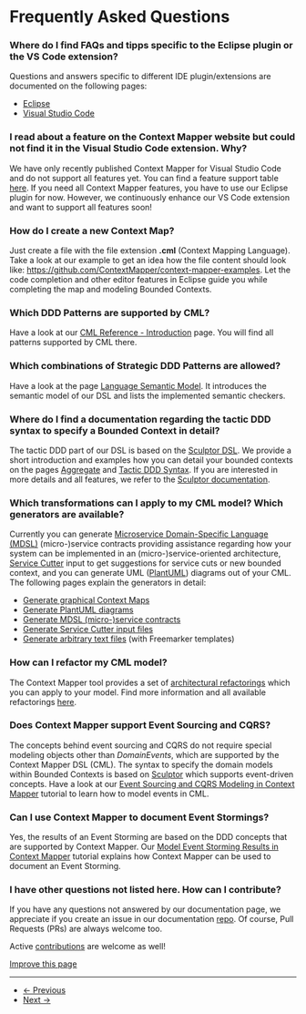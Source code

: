 
# Frequently Asked Questions

### Where do I find FAQs and tipps specific to the Eclipse plugin or the VS Code extension?

Questions and answers specific to different IDE plugin/extensions are documented on the following pages:

* [Eclipse](/docs/eclipse/)
* [Visual Studio Code](/docs/vs-code/)

### I read about a feature on the Context Mapper website but could not find it in the Visual Studio Code extension. Why?

We have only recently published Context Mapper for Visual Studio Code and do not support all features yet. You can find a feature support table [here](/docs/ide/). If you need all Context Mapper features, you have to use our Eclipse plugin for now. However, we continuously enhance our VS Code extension and want to support all features soon!

### How do I create a new Context Map?

Just create a file with the file extension **.cml** (Context Mapping Language). Take a look at our example to get an idea how the file content should look like: <https://github.com/ContextMapper/context-mapper-examples>. Let the code completion and other editor features in Eclipse guide you while completing the map and modeling Bounded Contexts.

### Which DDD Patterns are supported by CML?

Have a look at our [CML Reference - Introduction](/docs/language-reference/) page. You will find all patterns supported by CML there.

### Which combinations of Strategic DDD Patterns are allowed?

Have a look at the page [Language Semantic Model](/docs/language-model/). It introduces the semantic model of our DSL and lists the implemented semantic checkers.

### Where do I find a documentation regarding the tactic DDD syntax to specify a Bounded Context in detail?

The tactic DDD part of our DSL is based on the [Sculptor DSL](https://sculptor.github.io/). We provide a short introduction and examples how you can detail your bounded contexts on the pages [Aggregate](/docs/aggregate/) and [Tactic DDD Syntax](/docs/tactic-ddd/). If you are interested in more details and all features, we refer to the [Sculptor documentation](https://sculptor.github.io/documentation/advanced-tutorial).

### Which transformations can I apply to my CML model? Which generators are available?

Currently you can generate [Microservice Domain-Specific Language (MDSL)](https://microservice-api-patterns.github.io/MDSL-Specification/) (micro-)service contracts providing assistance regarding how your system can be implemented in an (micro-)service-oriented architecture, [Service Cutter](http://servicecutter.github.io/) input to get suggestions for service cuts or new bounded context, and you can generate UML ([PlantUML](http://plantuml.com/)) diagrams out of your CML. The following pages explain the generators in detail:

* [Generate graphical Context Maps](/docs/context-map-generator/)
* [Generate PlantUML diagrams](/docs/plant-uml/)
* [Generate MDSL (micro-)service contracts](/docs/mdsl/)
* [Generate Service Cutter input files](/docs/service-cutter/)
* [Generate arbitrary text files](/docs/generic-freemarker-generator/) (with Freemarker templates)

### How can I refactor my CML model?

The Context Mapper tool provides a set of [architectural refactorings](https://stefan.kapferer.ch/2019/09/05/service-decomposition-as-a-series-of-architectural-refactorings/) which you can apply to your model. Find more information and all
available refactorings [here](/docs/architectural-refactorings).

### Does Context Mapper support Event Sourcing and CQRS?

The concepts behind event sourcing and CQRS do not require special modeling objects other than *DomainEvents*, which are supported by the Context Mapper DSL (CML). The syntax to specify the domain models within Bounded Contexts is based on [Sculptor](https://sculptor.github.io/) which supports event-driven concepts.
Have a look at our [Event Sourcing and CQRS Modeling in Context Mapper](/docs/event-sourcing-and-cqrs-modeling/) tutorial to learn how to model events in CML.

### Can I use Context Mapper to document Event Stormings?

Yes, the results of an Event Storming are based on the DDD concepts that are supported by Context Mapper. Our
[Model Event Storming Results in Context Mapper](/docs/event-storming/) tutorial explains how Context Mapper can be used to
document an Event Storming.

### I have other questions not listed here. How can I contribute?

If you have any questions not answered by our documentation page, we appreciate if you create an issue in our documentation [repo](https://github.com/ContextMapper/contextmapper.github.io/issues). Of course, Pull Requests (PRs) are always welcome too.

Active [contributions](/getting-involved/) are welcome as well!

[Improve this page](https://github.com/ContextMapper/contextmapper.github.io/blob/master/_docs/faqs.md)

---

* [← Previous](/docs/library/)
* [Next →](/docs/language-reference/)

